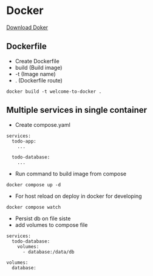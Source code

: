 # Docker

[Download Doker](https://docs.docker.com/)

## Dockerfile
* Create Dockerfile
* build (Build image) 
* -t (Image name)
* . (Dockerfile route)
```
docker build -t welcome-to-docker .
```

## Multiple services in single container
* Create compose.yaml
```
services:
  todo-app:
    ...

  todo-database:
    ...
```
* Run command to build image from compose
```
docker compose up -d
```
* For host reload on deploy in docker for developing
```
docker compose watch
```
* Persist db on file siste
* add volumes to compose file
```
services:
  todo-database:
    volumes: 
      - database:/data/db

volumes:
  database:
```
